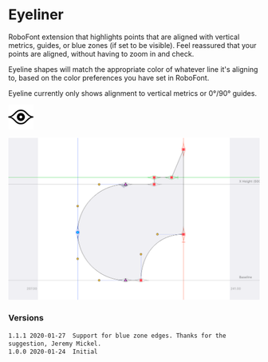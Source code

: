 # Eyeliner


RoboFont extension that highlights points that are aligned with vertical metrics, guides, or blue zones (if set to be visible). Feel reassured that your points are aligned, without having to zoom in and check.

Eyeline shapes will match the appropriate color of whatever line it's aligning to, based on the color preferences you have set in RoboFont.

Eyeline currently only shows alignment to vertical metrics or 0°/90° guides.

![](./_images/Eyeliner_mechanicIcon_small.png)

![](./_images/Eyeliner_demo.png)


### Versions

```
1.1.1 2020-01-27  Support for blue zone edges. Thanks for the suggestion, Jeremy Mickel.
1.0.0 2020-01-24  Initial
```
